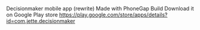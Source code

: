 Decisionmaker mobile app (rewrite)
Made with PhoneGap Build
Download it on Google Play store https://play.google.com/store/apps/details?id=com.jette.decisionmaker
